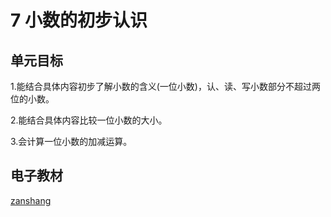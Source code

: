 # 7 小数的初步认识

## 单元目标

1.能结合具体内容初步了解小数的含义(一位小数)，认、读、写小数部分不超过两位的小数。

2.能结合具体内容比较一位小数的大小。

3.会计算一位小数的加减运算。

## 电子教材

<Epep grade="xxsx3b" :pep="1221001302141" :pages="84" :paged="93" ></Epep>

[zanshang](../res/zanshang.md ':include')